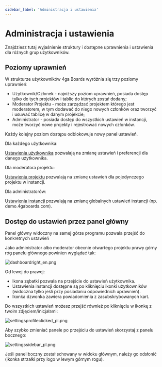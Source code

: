 ```yaml
---
sidebar_label: 'Administracja i ustawienia'
---
```


# Administracja i ustawienia
Znajdziesz tutaj wyjaśnienie struktury i dostępne uprawnienia i ustawienia dla różnych grup użytkowników.

## Poziomy uprawnień

W strukturze użytkowników 4ga Boards wyróżnia się trzy poziomy uprawnień:
- Użytkownik/Członek - najniższy poziom uprawnień, posiada dostęp tylko do tych projektów i tablic do których został dodany;
- Moderator Projektu -  może zarządzać projektem którego jest moderatorem, w tym dodawać do niego nowych członków oraz tworzyć i usuwać tablicę w danym projekcie;
- Administrator - posiada dostęp do wszystkich ustawień w instancji, może tworzyć nowe projekty i rejestrować nowych członków. 

Każdy kolejny poziom dostępu odblokowuje nowy panel ustawień.

Dla każdego użytkownika:

[Ustawienia użytkownika](./settings) pozwalają na zmianę ustawień i preferencji dla danego użytkownika.


Dla moderatora projektu:

[Ustawienia projektu](./project-settings) pozwalają na zmianę ustawień dla pojedynczego projektu w instancji.

Dla administratorów:

[Ustawienia instancji](./instance-settings) pozwalają na zmianę globalnych ustawień instancji (np. demo.4gaboards.com).

## Dostęp do ustawień przez panel główny

Panel główny widoczny na samej górze programu pozwala przejść do konkretnych ustawień

Jako administrator albo moderator obecnie otwartego projektu prawy górny róg panelu głównego powinien wyglądać tak:

![dashboardright_en.png](/img/settingsdashboard_en.png)

Od lewej do prawej:
- Ikona zębatki pozwala na przejście do ustawień użytkownika.
- Ustawienia instancji dostępne są po kliknięciu ikonki użytkowników (widoczna tylko jeśli przy posiadaniu odpowiednich uprawnień).
- Ikonka dzwonka zawiera powiadomienia z zasubskrybowanych kart.

Do wszystkich ustawień możesz przejść również po kliknięciu w ikonkę z twoim zdjęciem/inicjałami:

![settingsprofileclicked_pl.png](/img/settingsprofileclicked_pl.png)



Aby szybko zmieniać panele po przejściu do ustawień skorzystaj z panelu bocznego:

![settingssidebar_pl.png](/img/settingssidebar_pl.png)

Jeśli panel boczny został schowany w widoku głównym, należy go odsłonić (ikonka strzałki przy logo w lewym górnym rogu).
